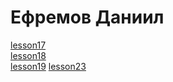 # Ефремов Даниил

[lesson17](https://daniil-efremov.github.io/HW-git/lesson17/source/ "Макет на HTML/CSS")  
[lesson18](https://daniil-efremov.github.io/HW-git/lesson18/source/ "Тест BOOTSTRAP")  
[lesson19](https://daniil-efremov.github.io/HW-git/lesson19/source/ "Макет на HTML/CSS/BOOTSTRAP")
[lesson23](https://daniil-efremov.github.io/HW-git/lesson23/source/ "PixelPerfect")
